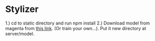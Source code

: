 # Stylizer

1.) cd to static directory and run npm install
2.) Download model from magenta from [this link](http://download.tensorflow.org/models/vgg_16_2016_08_28.tar.gz). (Or train your own...).  Put it new directory at server/model.
